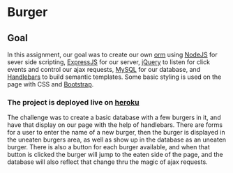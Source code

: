 # Burger

## Goal

In this assignment, our goal was to create our own [orm](https://en.wikipedia.org/wiki/Object-relational_mapping) using [NodeJS](https://nodejs.org/en/) for sever side scripting, [ExpressJS](https://expressjs.com/) for our server, [jQuery](https://jquery.com/) to listen for click events and control our ajax requests, [MySQL](https://www.mysql.com/) for our database, and [Handlebars](https://handlebarsjs.com/) to build semantic templates. Some basic styling is used on the page with CSS and [Bootstrap](https://getbootstrap.com).

### The project is deployed live on [heroku](https://intense-badlands-37116.herokuapp.com/)

The challenge was to create a basic database with a few burgers in it, and have that display on our page with the help of handlebars. There are forms for a user to enter the name of a new burger, then the burger is displayed in the uneaten burgers area, as well as show up in the database as an uneaten burger. There is also a button for each burger available, and when that button is clicked the burger will jump to the eaten side of the page, and the database will also reflect that change thru the magic of ajax requests.
